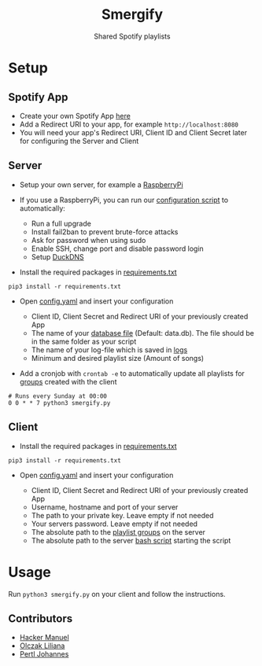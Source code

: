 <h1 align=center>Smergify</h1>

<p align=center>Shared Spotify playlists</p>


# Setup
## Spotify App

* Create your own Spotify App [here](https://developer.spotify.com/dashboard/login)
* Add a Redirect URI to your app, for example ```http://localhost:8080```
* You will need your app's Redirect URI, Client ID and Client Secret later for configuring the Server and Client


## Server
* Setup your own server, for example a [RaspberryPi](https://projects.raspberrypi.org/en/projects/raspberry-pi-setting-up)
* If you use a RaspberryPi, you can run our [configuration script](https://gist.github.com/LiliOlczak/2cb261a6f03f09fcf04d7090a691e30c) to automatically: 
  * Run a full upgrade
  * Install fail2ban to prevent brute-force attacks
  * Ask for password when using sudo
  * Enable SSH, change port and disable password login
  * Setup [DuckDNS](http://www.duckdns.org/about.jsp)

* Install the required packages in [requirements.txt](server/requirements.txt)

```shell script
pip3 install -r requirements.txt
```


* Open [config.yaml](server/config.yaml) and insert your configuration
  * Client ID, Client Secret and Redirect URI of your previously created App
  * The name of your [database file](server/data.db) (Default: data.db). The file should be in the same folder as your script
  * The name of your log-file which is saved in [logs](server/logs)
  * Minimum and desired playlist size (Amount of songs)

* Add a cronjob with ```crontab -e``` to automatically update all playlists for [groups](server/groups/) created with the client


```shell script
# Runs every Sunday at 00:00
0 0 * * 7 python3 smergify.py
```

## Client

* Install the required packages in [requirements.txt](client/requirements.txt)

```shell script
pip3 install -r requirements.txt
```

* Open [config.yaml](client/config.yaml) and insert your configuration
  
  * Client ID, Client Secret and Redirect URI of your previously created App
  * Username, hostname and port of your server
  * The path to your private key. Leave empty if not needed 
  * Your servers password. Leave empty if not needed
  * The absolute path to the [playlist groups](server/groups) on the server
  * The absolute path to the server [bash script](server/start_smergify_from_client.sh) starting the script


# Usage

Run ```python3 smergify.py``` on your client and follow the instructions.


## Contributors
* [Hacker Manuel](https://github.com/HackerManuel)
* [Olczak Liliana](https://github.com/LiliOlczack)
* [Pertl Johannes](https://github.com/JohannesPertl)
